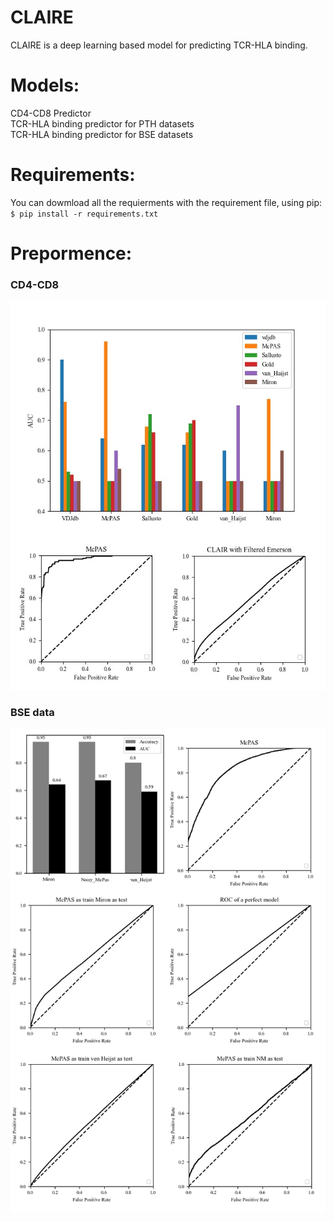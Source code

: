 # CLAIRE
CLAIRE is a deep learning based model for predicting TCR-HLA binding.

# Models:
CD4-CD8 Predictor\
TCR-HLA binding predictor for PTH datasets\
TCR-HLA binding predictor for BSE datasets

# **Requirements:**
You can dowmload all the requierments with the requirement file, using pip:\
`
$ pip install -r requirements.txt
`

# **Prepormence:**

### CD4-CD8
![GitHub Logo](/images/figure_two.jpg)

### BSE data
![GitHub Logo](/images/first_figure.png)



